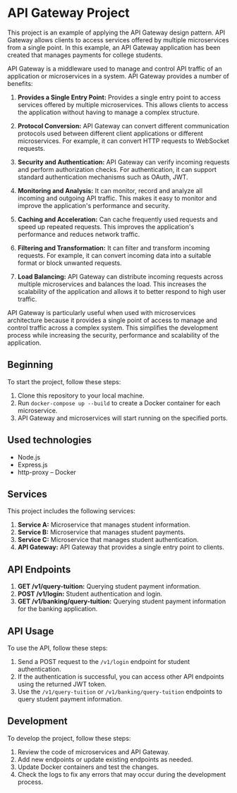 # API Gateway Project

This project is an example of applying the API Gateway design pattern. API Gateway allows clients to access services offered by multiple microservices from a single point. In this example, an API Gateway application has been created that manages payments for college students.

API Gateway is a middleware used to manage and control API traffic of an application or microservices in a system. API Gateway provides a number of benefits:

1. **Provides a Single Entry Point:** Provides a single entry point to access services offered by multiple microservices. This allows clients to access the application without having to manage a complex structure.

2. **Protocol Conversion:** API Gateway can convert different communication protocols used between different client applications or different microservices. For example, it can convert HTTP requests to WebSocket requests.

3. **Security and Authentication:** API Gateway can verify incoming requests and perform authorization checks. For authentication, it can support standard authentication mechanisms such as OAuth, JWT.

4. **Monitoring and Analysis:** It can monitor, record and analyze all incoming and outgoing API traffic. This makes it easy to monitor and improve the application's performance and security.

5. **Caching and Acceleration:** Can cache frequently used requests and speed up repeated requests. This improves the application's performance and reduces network traffic.

6. **Filtering and Transformation:** It can filter and transform incoming requests. For example, it can convert incoming data into a suitable format or block unwanted requests.

7. **Load Balancing:** API Gateway can distribute incoming requests across multiple microservices and balances the load. This increases the scalability of the application and allows it to better respond to high user traffic.

API Gateway is particularly useful when used with microservices architecture because it provides a single point of access to manage and control traffic across a complex system. This simplifies the development process while increasing the security, performance and scalability of the application.

## Beginning

To start the project, follow these steps:

1. Clone this repository to your local machine.
2. Run `docker-compose up --build` to create a Docker container for each microservice.
3. API Gateway and microservices will start running on the specified ports.

## Used technologies

- Node.js
- Express.js
- http-proxy
– Docker

## Services

This project includes the following services:

1. **Service A:** Microservice that manages student information.
2. **Service B:** Microservice that manages student payments.
3. **Service C:** Microservice that manages student authentication.
4. **API Gateway:** API Gateway that provides a single entry point to clients.

## API Endpoints

1. **GET /v1/query-tuition:** Querying student payment information.
2. **POST /v1/login:** Student authentication and login.
3. **GET /v1/banking/query-tuition:** Querying student payment information for the banking application.

## API Usage

To use the API, follow these steps:

1. Send a POST request to the `/v1/login` endpoint for student authentication.
2. If the authentication is successful, you can access other API endpoints using the returned JWT token.
3. Use the `/v1/query-tuition` or `/v1/banking/query-tuition` endpoints to query student payment information.

## Development

To develop the project, follow these steps:

1. Review the code of microservices and API Gateway.
2. Add new endpoints or update existing endpoints as needed.
3. Update Docker containers and test the changes.
4. Check the logs to fix any errors that may occur during the development process.

